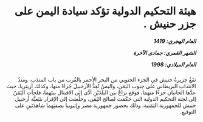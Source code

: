 <h1 dir="rtl">هيئة التحكيم الدولية تؤكد سيادة اليمن على جزر حنيش .</h1>

<h5 dir="rtl">العام الهجري:  1419

الشهر القمري: جمادى الآخرة

العام الميلادي: 1998</h5>

<p dir="rtl">تقَعُ جزيرةُ حنيش في الجزء الجنوبي من البحر الأحمر بالقُرب من باب المندَب، ومنذُ الانتداب البريطاني على جنوب اليَمَن، واليمنُ تُعِدُّ الأرخبيلَ جُزءًا منها، وكذلك أريتريا، حيث عدَّها الجانبان جزءًا منهما، فوقع نزاعٌ بين البلدَيْنِ أدَّى إلى الاقتتال بينَهما، فلجأت اليَمَنُ إلى لجنة التحكيم الدولية التي حكَمَت لصالح اليَمَن، وخلُصَت إلى الإقرار بتَبَعيَّة أرخبيل حنيش للجمهورية اليَمَنية، وذلك بحضور جمهورية مصر وإثيوبيا بصفتِهما شاهدَتَينِ على التوقيعِ.</p></br>
